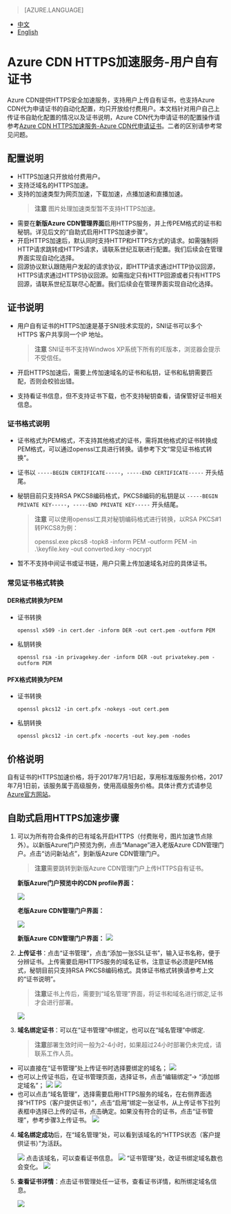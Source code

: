 <properties linkid="dev-net-common-tasks-cdn" urlDisplayName="CDN" pageTitle="How to enable Azure CDN HTTPS with customer certificate - Azure feature guide" metaKeywords="Azure CDN, Azure CDN, Azure blobs, Azure caching, Azure add-ons, CDN加速, CDN服务, 主流CDN, Web加速, Web, 网页加速, 静态加速, 缓存规则, 图片加速, CDN技术文档, CDN帮助文档, 门户网站加速" description="Learn How to create Web acceleration type CDN on Azure Management Portal and default caching rules for Web CDN" metaCanonical="" services="" documentationCenter=".NET" title="" authors="" solutions="" manager="" editor="" />
<tags ms.service="cdn"
    ms.date="6/13/2017"
    wacn.date="6/13/20167
    wacn.lang="cn"
    />

> [AZURE.LANGUAGE]
- [中文](/documentation/articles/cdn-how-to-create-Web-CDN-endpoint/)
- [English](/documentation/articles/cdn-enus-how-to-create-Web-CDN-endpoint/) 
# Azure CDN HTTPS加速服务-用户自有证书

Azure CDN提供HTTPS安全加速服务，支持用户上传自有证书，也支持Azure CDN代为申请证书的自动化配置，均只开放给付费用户。本文档针对用户自己上传证书自助化配置的情况以及证书说明，Azure CDN代为申请证书的配置操作请参考[Azure CDN HTTPS加速服务-Azure CDN代申请证书](https://www.azure.cn/documentation/articles/cdn-https-how-to/)。二者的区别请参考常见问题。


## 配置说明

- HTTPS加速只开放给付费用户。
- 支持泛域名的HTTPS加速。
- 支持的加速类型为网页加速，下载加速，点播加速和直播加速。
     >**注意** 图片处理加速类型暂不支持HTTPS加速。
- 需要在**新版Azure CDN管理界面**启用HTTPS服务，并上传PEM格式的证书和秘钥。详见后文的“自助式启用HTTPS加速步骤”。
- 开启HTTPS加速后，默认同时支持HTTP和HTTPS方式的请求。如需强制将HTTP请求跳转成HTTPS请求，请联系世纪互联进行配置。我们后续会在管理界面实现自动化选择。
- 回源协议默认跟随用户发起的请求协议，即HTTP请求通过HTTP协议回源，HTTPS请求通过HTTPS协议回源。如需指定只有HTTP回源或者只有HTTPS回源，请联系世纪互联尽心配置。我们后续会在管理界面实现自动化选择。

## 证书说明

- 用户自有证书的HTTPS加速是基于SNI技术实现的，SNI证书可以多个HTTPS 客户共享同一个IP 地址。
    >**注意** SNI证书不支持Windwos XP系统下所有的IE版本，浏览器会提示不受信任。

- 开启HTTPS加速后，需要上传加速域名的证书和私钥，证书和私钥需要匹配，否则会校验出错。

- 支持看证书信息，但不支持证书下载，也不支持秘钥查看，请保管好证书相关信息。

### 证书格式说明

- 证书格式为PEM格式，不支持其他格式的证书，需将其他格式的证书转换成PEM格式，可以通过openssl工具进行转换。请参考下文“常见证书格式转换”。
- 证书以 `-----BEGIN CERTIFICATE-----`，`-----END CERTIFICATE-----` 开头结尾。
- 秘钥目前只支持RSA PKCS8编码格式，PKCS8编码的私钥是以 `-----BEGIN PRIVATE KEY-----`，`-----END PRIVATE KEY-----` 开头结尾。
    >**注意**
    >可以使用openssl工具对秘钥编码格式进行转换，以RSA PKCS#1转PKCS8为例：
    >
    >openssl.exe pkcs8 -topk8 -inform PEM -outform PEM -in .\keyfile.key -out converted.key -nocrypt

- 暂不不支持中间证书或证书链，用户只需上传加速域名对应的具体证书。

### 常见证书格式转换

#### DER格式转换为PEM

- 证书转换

    ```shell
    openssl x509 -in cert.der -inform DER -out cert.pem -outform PEM
    ```
- 私钥转换

    ```shell
    openssl rsa -in privagekey.der -inform DER -out privatekey.pem -outform PEM
    ```

#### PFX格式转换为PEM

- 证书转换

    ```shell
    openssl pkcs12 -in cert.pfx -nokeys -out cert.pem
    ```

- 私钥转换

    ```shell
    openssl pkcs12 -in cert.pfx -nocerts -out key.pem -nodes
    ```

## 价格说明

自有证书的HTTPS加速价格，将于2017年7月1日起，享用标准版服务价格，2017年7月1日前，该服务属于高级服务，使用高级服务价格。具体计费方式请参见[Azure官方网站](https://www.azure.cn/pricing/details/cdn/)。

## 自助式启用HTTPS加速步骤

1. 可以为所有符合条件的已有域名开启HTTPS（付费账号，图片加速节点除外）。以新版Azure门户预览为例，点击“Manage”进入老版Azure CDN管理门户。点击“访问新站点”，到新版Azure CDN管理门户。
     >**注意**需要跳转到新版Azure CDN管理门户上传HTTPS自有证书。
    
    **新版Azure门户预览中的CDN profile界面：**

    ![][1]

    **老版Azure CDN管理门户界面：**

    ![][2]

    **新版Azure CDN管理门户界面：**
    ![][3]

2. **上传证书**：点击“证书管理”，点击“添加一张SSL证书”，输入证书名称，便于分辨证书。上传需要启用HTTPS服务的域名证书，注意证书必须是PEM格式，秘钥目前只支持RSA PKCS8编码格式。具体证书格式转换请参考上文的“证书说明”。
     >**注意**证书上传后，需要到“域名管理”界面，将证书和域名进行绑定,证书才会进行部署。
     
    ![][4]

3. **域名绑定证书**：可以在“证书管理”中绑定，也可以在“域名管理”中绑定.
    >**注意**部署生效时间一般为2-4小时，如果超过24小时部署仍未完成，请联系工作人员。
 - 可以直接在“证书管理”处上传证书时选择要绑定的域名；
    ![][9]
 - 也可以上传证书后，在证书管理页面，选择证书，点击“编辑绑定”-> “添加绑定域名”；
     ![][5]
     ![][6]
 - 也可以点击“域名管理”，选择需要启用HTTPS服务的域名，在右侧界面选择“HTTPS（客户提供证书）”，点击“启用”绑定一张证书，从上传证书下拉列表框中选择已上传的证书，点击确定。如果没有符合的证书，点击“证书管理”，参考步骤3上传证书。
    ![][8]

4. **域名绑定成功**后，在“域名管理”处，可以看到该域名的“HTTPS状态（客户提供证书）”为活跃。

    ![][11]
     点击该域名，可以查看证书信息。
    ![][10]
     “证书管理”处，改证书绑定域名数也会变化。
    ![][12]

5. **查看证书详情**：点击证书管理处任一证书，查看证书详情，和所绑定域名信息。

    ![][7]
    
<!--Image references-->
[1]: ./httpsimage/manage.png
[2]: ./httpsimage/oldportal.png
[3]: ./httpsimage/newportaloverview.png
[4]: ./httpsimage/uploadcert.png
[5]: ./httpsimage/bindcert1.png
[6]: ./httpsimage/bindcert1.1.png
[7]: ./httpsimage/certdetail.png
[8]: ./httpsimage/bindcert2.png
[9]: ./httpsimage/bindcert3.png
[10]: ./httpsimage/success.png
[11]: ./httpsimage/successdomainstatuspng.png
[12]: ./httpsimage/cert4.png
